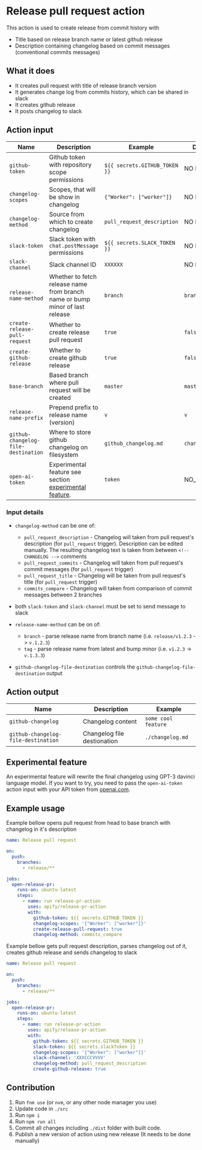 # Release pull request action

This action is used to create release from commit history with

- Title based on release branch name or latest github release
- Description containing changelog based on commit messages (conventional commits messages)

## What it does

- It creates pull request with title of release branch version
- It generates change log from commits history, which can be shared in slack
- It creates github release
- It posts changelog to slack

## Action input

| Name                                | Description                                                                    | Example                         | Default        | Required |
|-------------------------------------|--------------------------------------------------------------------------------|---------------------------------|----------------|----------|
| `github-token`                      | Github token with repository scope permissions                                 | `${{ secrets.GITHUB_TOKEN }}`   | NO DEFAULT     | yes      |
| `changelog-scopes`                  | Scopes, that will be show in changelog                                         | `{"Worker": ["worker"]}`        | NO DEFAULT     | yes      |
| `changelog-method`                  | Source from which to create changelog                                          | `pull_request_description`      | NO DEFAULT     | yes      |
| `slack-token`                       | Slack token with `chat.postMessage` permissions                                | `${{ secrets.SLACK_TOKEN }}`    | NO DEFAULT     | no       |
| `slack-channel`                     | Slack channel ID                                                               | `XXXXXX`                        | NO DEFAULT     | no       |
| `release-name-method`               | Whether to fetch release name from branch name or bump minor of last release   | `branch`                        | `branch`       | no       |
| `create-release-pull-request`       | Whether to create release pull request                                         | `true`                          | `false`        | no       |
| `create-github-release      `       | Whether to create github release                                               | `true`                          | `false`        | no       |
| `base-branch`                       | Based branch where pull request will be created                                | `master`                        | `master`       | no       |
| `release-name-prefix`               | Prepend prefix to release name (version)                                       | `v`                             | `v`            | no       |
| `github-changelog-file-destination` | Where to store github changelog on filesystem                                  | `github_changelog.md`           | `changelog.md` | no       |
| `open-ai-token`                     | Experimental feature see section [experimental feature](#experimental-feature).| `token`                         | NO_DEFAULT     | no       |

### Input details

* `changelog-method` can be one of:
  * `pull_request_description` - Changelog will taken from pull request's description (for `pull_request` trigger). Description can be edited manually.
                                 The resulting changelog text is taken from between `<!-- CHANGELOG -->` comments
  * `pull_request_commits`     - Changelog will taken from pull request's commit messages (for `pull_request` trigger)
  * `pull_request_title`       - Changelog will be taken from pull request's title (for `pull_request` trigger)
  * `commits_compare`          - Changelog will taken from comparison of commit messages between 2 branches

* both `slack-token` and `slack-channel` must be set to send message to slack
* `release-name-method` can be on of:
  * `branch` - parse release name from branch name (i.e. `release/v1.2.3` -> `v.1.2.3`)
  * `tag`    - parse release name from latest and bump minor (i.e. `v1.2.3` -> `v.1.3.3`)
* `github-changelog-file-destination` controls the `github-changelog-file-destination` output

## Action output

| Name                                | Description                 | Example             |
| ----------------------------------- | --------------------------- | ------------------- |
| `github-changelog`                  | Changelog content           | `some cool feature` |
| `github-changelog-file-destination` | Changelog file destionation | `./changelog.md`    |

## Experimental feature

An experimental feature will rewrite the final changelog using GPT-3 davinci language model.
If you want to try, you need to pass the `open-ai-token` action input with your API token from [openai.com](https://beta.openai.com/).

## Example usage

Example bellow opens pull request from head to base branch with changelog in it's description

```yaml
name: Release pull request

on:
  push:
    branches:
      - release/**

jobs:
  open-release-pr:
    runs-on: ubuntu-latest
    steps:
      - name: run release-pr-action
        uses: apify/release-pr-action
        with:
          github-token: ${{ secrets.GITHUB_TOKEN }}
          changelog-scopes: '{"Worker": ["worker"]}'
          create-release-pull-request: true
          changelog-method: commits_compare
```

Example bellow gets pull request description, parses changelog out of it, creates github release and sends changelog to slack

```yaml
name: Release pull request

on:
  push:
    branches:
      - release/**

jobs:
  open-release-pr:
    runs-on: ubuntu-latest
    steps:
      - name: run release-pr-action
        uses: apify/release-pr-action
        with:
          github-token: ${{ secrets.GITHUB_TOKEN }}
          slack-token: ${{ secrets.slackToken }}
          changelog-scopes: '{"Worker": ["worker"]}'
          slack-channel: 'XXXCCCVVVV'
          changelog-method: pull_request_description
          create-github-release: true
```

## Contribution

1. Run `fnm use` (or `nvm`, or any other node manager you use)
2. Update code in `./src`
3. Run `npm i`
4. Run `npm run all`
5. Commit all changes including `./dist` folder with built code.
6. Publish a new version of action using new release (It needs to be done manually)
